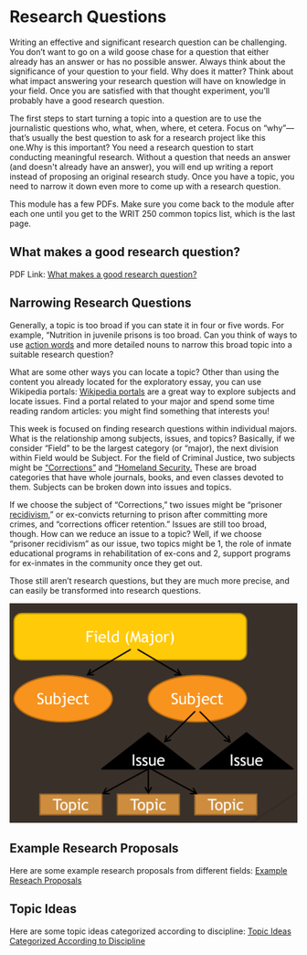 # Research Questions 
Writing an effective and significant research question can be challenging. You don’t want to go on a wild goose chase for a question that either already has an answer or has no possible answer. Always think about the significance of your question to your field. Why does it matter? Think about what impact answering your research question will have on knowledge in your field. Once you are satisfied with that thought experiment, you’ll probably have a good research question.

The first steps to start turning a topic into a question are to use the journalistic questions who, what, when, where, et cetera. Focus on “why”—that’s usually the best question to ask for a research project like this one.Why is this important? You need a research question to start conducting meaningful research. Without a question that needs an answer (and doesn't already have an answer), you will end up writing a report instead of proposing an original research study. Once you have a topic, you need to narrow it down even more to come up with a research question.

This module has a few PDFs. Make sure you come back to the module after each one until you get to the WRIT 250 common topics list, which is the last page.

## What makes a good research question? 
PDF Link: [What makes a good research question?](assets/research-questions.original.pdf)

## Narrowing Research Questions
Generally, a topic is too broad if you can state it in four or five words. For example, “Nutrition in juvenile prisons is too broad. Can you think of ways to use [action words](http://www.writeexpress.com/action-verbs.html) and more detailed nouns to narrow this broad topic into a suitable research question?

What are some other ways you can locate a topic? Other than using the content you already located for the exploratory essay, you can use Wikipedia portals: [Wikipedia portals](https://en.wikipedia.org/wiki/Portal:Contents/Portals) are a great way to explore subjects and locate issues. Find a portal related to your major and spend some time reading random articles: you might find something that interests you!

This week is focused on finding research questions within individual majors. What is the relationship among subjects, issues, and topics? Basically, if we consider “Field” to be the largest category (or “major), the next division within Field would be Subject. For the field of Criminal Justice, two subjects might be [“Corrections”](https://en.wikipedia.org/wiki/Corrections) and [“Homeland Security.](https://en.wikipedia.org/wiki/Homeland_security) These are broad categories that have whole journals, books, and even classes devoted to them. Subjects can be broken down into issues and topics. 

If we choose the subject of “Corrections,” two issues might be “prisoner [recidivism](https://en.wikipedia.org/wiki/Recidivism),” or ex-convicts returning to prison after committing more crimes, and “corrections officer retention.” Issues are still too broad, though. How can we reduce an issue to a topic? Well, if we choose “prisoner recidivism” as our issue, two topics might be 1, the role of inmate educational programs in rehabilitation of ex-cons and 2, support programs for ex-inmates in the community once they get out. 

Those still aren’t research questions, but they are much more precise, and can easily be transformed into research questions.

![diagram of field, subject, issue, and topic](assets/topics.png)

## Example Research Proposals
Here are some example research proposals from different fields: [Example Reseach Proposals](assets/proposals.pdf)

## Topic Ideas
Here are some topic ideas categorized according to discipline: [Topic Ideas Categorized According to Discipline](assets/topicideas.pdf)

